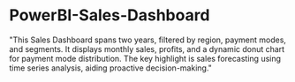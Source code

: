 # PowerBI-Sales-Dashboard
"This Sales Dashboard spans two years, filtered by region, payment modes, and segments. It displays monthly sales, profits, and a dynamic donut chart for payment mode distribution. The key highlight is sales forecasting using time series analysis, aiding proactive decision-making."

